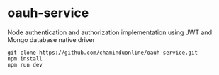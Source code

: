 # oauh-service
Node authentication and authorization implementation using JWT and Mongo database native driver


`git clone https://github.com/chaminduonline/oauh-service.git`
<br>
`npm install`
<br>
`npm run dev`
